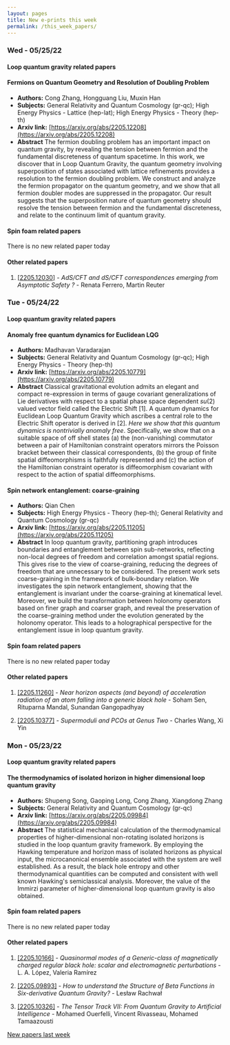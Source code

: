 ```yaml
---
layout: pages
title: New e-prints this week
permalink: /this_week_papers/
---
```




### Wed - 05/25/22

#### Loop quantum gravity related papers

#### **Fermions on Quantum Geometry and Resolution of Doubling Problem**
 - **Authors:** Cong Zhang, Hongguang Liu, Muxin Han
 - **Subjects:** General Relativity and Quantum Cosmology (gr-qc); High Energy Physics - Lattice (hep-lat); High Energy Physics - Theory (hep-th)
 - **Arxiv link:** [https://arxiv.org/abs/2205.12208](https://arxiv.org/abs/2205.12208)
 - **Abstract**
 The fermion doubling problem has an important impact on quantum gravity, by revealing the tension between fermion and the fundamental discreteness of quantum spacetime. In this work, we discover that in Loop Quantum Gravity, the quantum geometry involving superposition of states associated with lattice refinements provides a resolution to the fermion doubling problem. We construct and analyze the fermion propagator on the quantum geometry, and we show that all fermion doubler modes are suppressed in the propagator. Our result suggests that the superposition nature of quantum geometry should resolve the tension between fermion and the fundamental discreteness, and relate to the continuum limit of quantum gravity. 

#### Spin foam related papers

There is no new related paper today 



#### Other related papers

1. [[2205.12030]](https://arxiv.org/abs/2205.12030) - *AdS/CFT and dS/CFT correspondences emerging from Asymptotic Safety ?* - Renata Ferrero, Martin Reuter



### Tue - 05/24/22

#### Loop quantum gravity related papers

#### **Anomaly free quantum dynamics for Euclidean LQG**
 - **Authors:** Madhavan Varadarajan
 - **Subjects:** General Relativity and Quantum Cosmology (gr-qc); High Energy Physics - Theory (hep-th)
 - **Arxiv link:** [https://arxiv.org/abs/2205.10779](https://arxiv.org/abs/2205.10779)
 - **Abstract**
 Classical gravitational evolution admits an elegant and compact re-expression in terms of gauge covariant generalizations of Lie derivatives with respect to a spatial phase space dependent $su(2)$ valued vector field called the Electric Shift [1]. A quantum dynamics for Euclidean Loop Quantum Gravity which ascribes a central role to the Electric Shift operator is derived in [2]. $Here\; we\; show\; that\; this \;quantum\; dynamics\; is\; nontrivially\; anomaly$ $free$. Specifically, we show that on a suitable space of off shell states (a) the (non-vanishing) commutator between a pair of Hamiltonian constraint operators mirrors the Poisson bracket between their classical correspondents, (b) the group of finite spatial diffeomorphisms is faithfully represented and (c) the action of the Hamiltonian constraint operator is diffeomorphism covariant with respect to the action of spatial diffeomorphisms. 

#### **Spin network entanglement: coarse-graining**
 - **Authors:** Qian Chen
 - **Subjects:** High Energy Physics - Theory (hep-th); General Relativity and Quantum Cosmology (gr-qc)
 - **Arxiv link:** [https://arxiv.org/abs/2205.11205](https://arxiv.org/abs/2205.11205)
 - **Abstract**
 In loop quantum gravity, partitioning graph introduces boundaries and entanglement between spin sub-networks, reflecting non-local degrees of freedom and correlation amongst spatial regions. This gives rise to the view of coarse-graining, reducing the degrees of freedom that are unnecessary to be considered. The present work sets coarse-graining in the framework of bulk-boundary relation. We investigates the spin network entanglement, showing that the entanglement is invariant under the coarse-graining at kinematical level. Moreover, we build the transformation between holonomy operators based on finer graph and coarser graph, and reveal the preservation of the coarse-graining method under the evolution generated by the holonomy operator. This leads to a holographical perspective for the entanglement issue in loop quantum gravity. 

#### Spin foam related papers

There is no new related paper today 



#### Other related papers

1. [[2205.11260]](https://arxiv.org/abs/2205.11260) - *Near horizon aspects (and beyond) of acceleration radiation of an atom  falling into a generic black hole* - Soham Sen, Rituparna Mandal, Sunandan Gangopadhyay

1. [[2205.10377]](https://arxiv.org/abs/2205.10377) - *Supermoduli and PCOs at Genus Two* - Charles Wang, Xi Yin



### Mon - 05/23/22

#### Loop quantum gravity related papers

#### **The thermodynamics of isolated horizon in higher dimensional loop  quantum gravity**
 - **Authors:** Shupeng Song, Gaoping Long, Cong Zhang, Xiangdong Zhang
 - **Subjects:** General Relativity and Quantum Cosmology (gr-qc)
 - **Arxiv link:** [https://arxiv.org/abs/2205.09984](https://arxiv.org/abs/2205.09984)
 - **Abstract**
 The statistical mechanical calculation of the thermodynamical properties of higher-dimensional non-rotating isolated horizons is studied in the loop quantum gravity framework. By employing the Hawking temperature and horizon mass of isolated horizons as physical input, the microcanonical ensemble associated with the system are well established. As a result, the black hole entropy and other thermodynamical quantities can be computed and consistent with well known Hawking's semiclassical analysis. Moreover, the value of the Immirzi parameter of higher-dimensional loop quantum gravity is also obtained. 

#### Spin foam related papers

There is no new related paper today 



#### Other related papers

1. [[2205.10166]](https://arxiv.org/abs/2205.10166) - *Quasinormal modes of a Generic-class of magnetically charged regular  black hole: scalar and electromagnetic perturbations* - L. A. López, Valeria Ramírez

1. [[2205.09893]](https://arxiv.org/abs/2205.09893) - *How to understand the Structure of Beta Functions in Six-derivative  Quantum Gravity?* - Lesław Rachwał

1. [[2205.10326]](https://arxiv.org/abs/2205.10326) - *The Tensor Track VII: From Quantum Gravity to Artificial Intelligence* - Mohamed Ouerfelli, Vincent Rivasseau, Mohamed Tamaazousti






[New papers last week]({{site.url}}/archived/weekly/pre-prints/2022/05/23/archived_weekly_papers.html)